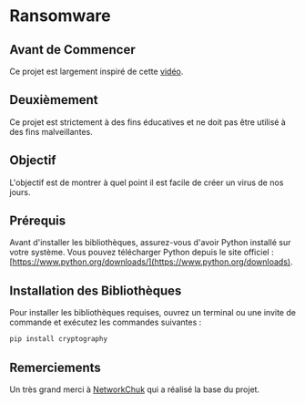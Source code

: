 # Ransomware

## Avant de Commencer

Ce projet est largement inspiré de cette [vidéo](https://youtu.be/UtMMjXOlRQc).

## Deuxièmement

Ce projet est strictement à des fins éducatives et ne doit pas être utilisé à des fins malveillantes.

## Objectif

L'objectif est de montrer à quel point il est facile de créer un virus de nos jours.

## Prérequis

Avant d'installer les bibliothèques, assurez-vous d'avoir Python installé sur votre système. Vous pouvez télécharger Python depuis le site officiel : [https://www.python.org/downloads/](https://www.python.org/downloads).

## Installation des Bibliothèques

Pour installer les bibliothèques requises, ouvrez un terminal ou une invite de commande et exécutez les commandes suivantes :

```bash
pip install cryptography
```

## Remerciements

Un très grand merci à [NetworkChuk](https://www.youtube.com/user/NetworkChuck) qui a réalisé la base du projet.
